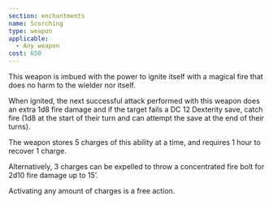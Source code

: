 ```yaml
---
section: enchantments
name: Scorching
type: weapon
applicable:
  - Any weapon
cost: 650
---
```

This weapon is imbued with the power to ignite itself with a magical fire that does no harm to the wielder nor itself.

When ignited, the next successful attack performed with this weapon does an extra 1d8 fire damage and if the target fails a DC 12 Dexterity save, catch fire (1d8 at the start of their turn and can attempt the save at the end of their turns).

The weapon stores 5 charges of this ability at a time, and requires 1 hour to recover 1 charge.

Alternatively, 3 charges can be expelled to throw a concentrated fire bolt for 2d10 fire damage up to 15’.

Activating any amount of charges is a free action.